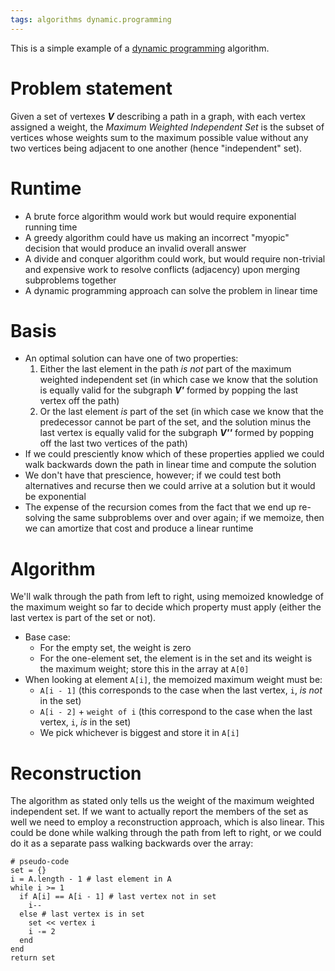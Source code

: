 ```yaml
---
tags: algorithms dynamic.programming
---
```


This is a simple example of a [dynamic programming](/wiki/dynamic_programming) algorithm.

# Problem statement

Given a set of vertexes ***V*** describing a path in a graph, with each vertex assigned a weight, the *Maximum Weighted Independent Set* is the subset of vertices whose weights sum to the maximum possible value without any two vertices being adjacent to one another (hence "independent" set).

# Runtime

-   A brute force algorithm would work but would require exponential running time
-   A greedy algorithm could have us making an incorrect "myopic" decision that would produce an invalid overall answer
-   A divide and conquer algorithm could work, but would require non-trivial and expensive work to resolve conflicts (adjacency) upon merging subproblems together
-   A dynamic programming approach can solve the problem in linear time

# Basis

-   An optimal solution can have one of two properties:
    1.  Either the last element in the path *is not* part of the maximum weighted independent set (in which case we know that the solution is equally valid for the subgraph ***V'*** formed by popping the last vertex off the path)
    2.  Or the last element *is* part of the set (in which case we know that the predecessor cannot be part of the set, and the solution minus the last vertex is equally valid for the subgraph ***V''*** formed by popping off the last two vertices of the path)
-   If we could presciently know which of these properties applied we could walk backwards down the path in linear time and compute the solution
-   We don't have that prescience, however; if we could test both alternatives and recurse then we could arrive at a solution but it would be exponential
-   The expense of the recursion comes from the fact that we end up re-solving the same subproblems over and over again; if we memoize, then we can amortize that cost and produce a linear runtime

# Algorithm

We'll walk through the path from left to right, using memoized knowledge of the maximum weight so far to decide which property must apply (either the last vertex is part of the set or not).

-   Base case:
    -   For the empty set, the weight is zero
    -   For the one-element set, the element is in the set and its weight is the maximum weight; store this in the array at `A[0]`
-   When looking at element `A[i]`, the memoized maximum weight must be:
    -   `A[i - 1]` (this corresponds to the case when the last vertex, `i`, *is not* in the set)
    -   `A[i - 2]` + `weight of i` (this correspond to the case when the last vertex, `i`, *is* in the set)
    -   We pick whichever is biggest and store it in `A[i]`

# Reconstruction

The algorithm as stated only tells us the weight of the maximum weighted independent set. If we want to actually report the members of the set as well we need to employ a reconstruction approach, which is also linear. This could be done while walking through the path from left to right, or we could do it as a separate pass walking backwards over the array:

    # pseudo-code
    set = {}
    i = A.length - 1 # last element in A
    while i >= 1
      if A[i] == A[i - 1] # last vertex not in set
        i--
      else # last vertex is in set
        set << vertex i
        i -= 2
      end
    end
    return set
